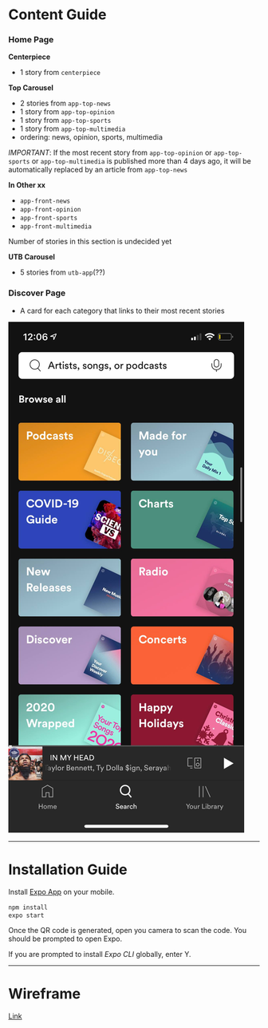 # Content Guide

### Home Page

**Centerpiece**

- 1 story from `centerpiece`

**Top Carousel**

- 2 stories from `app-top-news`
- 1 story from `app-top-opinion`
- 1 story from `app-top-sports`
- 1 story from `app-top-multimedia`
- ordering: news, opinion, sports, multimedia

_IMPORTANT_: If the most recent story from `app-top-opinion` or `app-top-sports` or `app-top-multimedia` is published more than 4 days ago, it will be automatically replaced by an article from `app-top-news`

**In Other xx**

- `app-front-news`
- `app-front-opinion`
- `app-front-sports`
- `app-front-multimedia`

Number of stories in this section is undecided yet

**UTB Carousel**

- 5 stories from `utb-app`(??)

### Discover Page

- A card for each category that links to their most recent stories

![discover page](README-img/discover_page.jpg)

---

# Installation Guide

Install [Expo App](https://docs.expo.io/get-started/installation/#2-expo-client-app-for-ios-and) on your mobile.

```
npm install
expo start
```

Once the QR code is generated, open you camera to scan the code. You should be prompted to open Expo.

If you are prompted to install _Expo CLI_ globally, enter Y.

---

# Wireframe

[Link](https://www.figma.com/file/sExr6OlPwSMzWTCVhUXCt3/The-Daily-Pennsylvanian-App?node-id=0%3A1)
